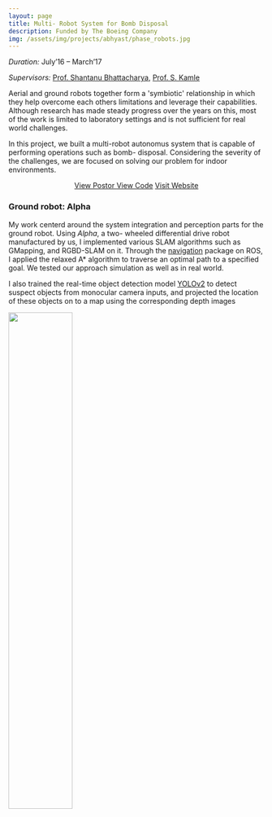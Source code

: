 ```yaml
---
layout: page
title: Multi- Robot System for Bomb Disposal
description: Funded by The Boeing Company
img: /assets/img/projects/abhyast/phase_robots.jpg
---
```


*Duration:* July’16 – March’17

*Supervisors:* [Prof. Shantanu Bhattacharya](http://home.iitk.ac.in/~bhattacs/), [Prof. S. Kamle](http://www.iitk.ac.in/new/dr-s-kamle)


Aerial and ground robots together form a 'symbiotic' relationship in which they help overcome each others limitations and leverage their capabilities. Although research has made steady progress over the years on this, most of the work is limited to laboratory settings and is not sufficient for real world challenges.

In this project, we built a multi-robot autonomus system that is capable of performing operations such as bomb- disposal. Considering the severity of the challenges, we are focused on solving our problem for indoor environments.

<p align="center">
    <a class="button" href="/assets/documents/projects/Abhyast_Plan.jpg" target="_blank">View Postor </a>
    <a class="button" href="https://github.com/Boeing-Abhyast/Phase-VII" target="_blank">View Code</a>
    <a class="button" href="http://www.iitk.ac.in/dord/boeing/public/" target="_blank">Visit Website</a>
</p>

### Ground robot: **Alpha**

My work centerd around the system integration and perception parts for the ground robot. Using *Alpha*, a two- wheeled differential drive robot manufactured by us, I implemented various SLAM algorithms such as GMapping, and RGBD-SLAM on it. Through the [navigation](http://wiki.ros.org/navigation) package on ROS, I applied the relaxed A* algorithm to traverse an optimal path to a specified goal. We tested our approach simulation as well as in real world.

I also trained the real-time object detection model [YOLOv2](https://pjreddie.com/darknet/yolov2/) to detect suspect objects from monocular camera inputs, and projected the location of these objects on to a map using the corresponding depth images

<div>
    <img class="col three" height="50%" width="50%" src="{{ site.baseurl }}/assets/img/projects/abhyast/alpha_rviz.png" alt="" title="URDF of Alpha"/>
</div>
